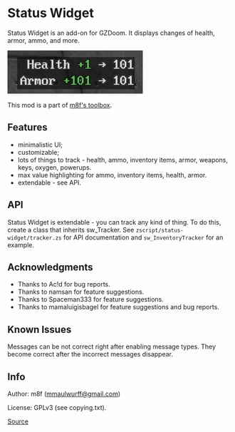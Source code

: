 # Status Widget

Status Widget is an add-on for GZDoom. It displays changes of health, armor,
ammo, and more.

![Screenshot](screenshots/armor-health.png)

This mod is a part of [m8f's toolbox](https://mmaulwurff.github.io/pages/toolbox).

## Features

- minimalistic UI;
- customizable;
- lots of things to track - health, ammo, inventory items, armor, weapons, keys,
  oxygen, powerups.
- max value highlighting for ammo, inventory items, health, armor.
- extendable - see API.

## API

Status Widget is extendable - you can track any kind of thing. To do this,
create a class that inherits sw_Tracker. See `zscript/status-widget/tracker.zs`
for API documentation and `sw_InventoryTracker` for an example.

## Acknowledgments

- Thanks to Ac!d for bug reports.
- Thanks to namsan for feature suggestions.
- Thanks to Spaceman333 for feature suggestions.
- Thanks to mamaluigisbagel for feature suggestions and bug reports.

## Known Issues

Messages can be not correct right after enabling message types. They become
correct after the incorrect messages disappear.

## Info

Author: m8f (mmaulwurff@gmail.com)

License: GPLv3 (see copying.txt).

[Source](https://github.com/mmaulwurff/status-widget/)
